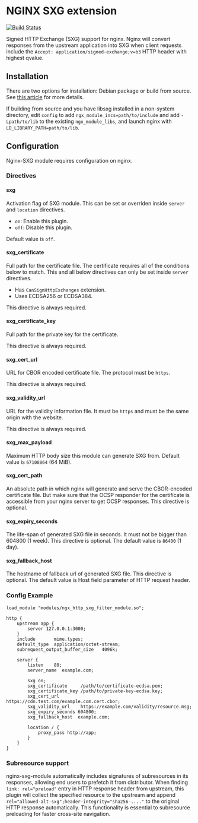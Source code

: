 # NGINX SXG extension

[![Build Status](https://travis-ci.org/google/nginx-sxg-module.svg?branch=master)](https://travis-ci.org/google/nginx-sxg-module)

Signed HTTP Exchange (SXG) support for nginx. Nginx will convert responses from
the upstream application into SXG when client requests include the `Accept:
application/signed-exchange;v=b3` HTTP header with highest qvalue.

## Installation

There are two options for installation: Debian package or build from source. See
[this article](https://web.dev/how-to-set-up-signed-http-exchanges/) for more
details.

If building from source and you have libsxg installed in a non-system
directory, edit `config` to add `ngx_module_incs=path/to/include` and add
`-Lpath/to/lib` to the existing `ngx_module_libs`, and launch nginx with
`LD_LIBRARY_PATH=path/to/lib`.

## Configuration

Nginx-SXG module requires configuration on nginx.

### Directives

#### sxg

Activation flag of SXG module. This can be set or overriden inside `server`
and `location` directives.

- `on`: Enable this plugin.
- `off`: Disable this plugin.

Default value is `off`.

#### sxg\_certificate

Full path for the certificate file. The certificate requires all of the
conditions below to match. This and all below directives can only be set
inside `server` directives.

- Has `CanSignHttpExchanges` extension.
- Uses ECDSA256 or ECDSA384.

This directive is always required.

#### sxg\_certificate\_key

Full path for the private key for the certificate.

This directive is always required.

#### sxg\_cert\_url

URL for CBOR encoded certificate file. The protocol must be `https`.

This directive is always required.

#### sxg\_validity\_url

URL for the validity information file. It must be `https` and must be the same
origin with the website.

This directive is always required.

#### sxg\_max\_payload

Maximum HTTP body size this module can generate SXG from. Default value is
`67108864` (64 MiB).


#### sxg\_cert\_path

An absolute path in which nginx will generate and serve the CBOR-encoded certificate file.
But make sure that the OCSP responder for the certificate is accessible from your nginx server to get OCSP responses.
This directive is optional.

#### sxg\_expiry\_seconds

The life-span of generated SXG file in seconds.
It must not be bigger than 604800 (1 week).
This directive is optional.
The default value is `86400` (1 day).

#### sxg\_fallback\_host

The hostname of fallback url of generated SXG file.
This directive is optional.
The default value is Host field parameter of HTTP request header.

### Config Example

```
load_module "modules/ngx_http_sxg_filter_module.so";

http {
    upstream app {
        server 127.0.0.1:3000;
    }
    include       mime.types;
    default_type  application/octet-stream;
    subrequest_output_buffer_size   4096k;

    server {
        listen    80;
        server_name  example.com;

        sxg on;
        sxg_certificate     /path/to/certificate-ecdsa.pem;
        sxg_certificate_key /path/to/private-key-ecdsa.key;
        sxg_cert_url        https://cdn.test.com/example.com.cert.cbor;
        sxg_validity_url    https://example.com/validity/resource.msg;
        sxg_expiry_seconds 604800;
        sxg_fallback_host  example.com;

        location / {
            proxy_pass http://app;
        }
    }
}
```

### Subresource support

nginx-sxg-module automatically includes signatures of subresources in its responses, allowing end users to prefetch it from distributor.
When finding `link: rel="preload"` entry in HTTP response header from upstream, this plugin will collect the specified resource to the upstream and append `rel="allowed-alt-sxg";header-integrity="sha256-...."` to the original HTTP response automatically.
This functionality is essential to subresource preloading for faster cross-site navigation.
